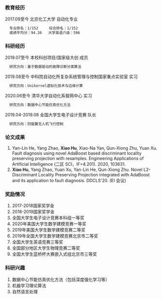 
### 教育经历
2017.09至今  北京化工大学  自动化专业
```markdown
  专业排名：1/152     综合排名：1/152
  成绩平均分：94.26   大学英语六级：596
```

### 科研经历
2019.07至今  本校科创项目/国家级大创  成员
```markdown
  研究方向：基于数据驱动的故障诊断分类算法
```

2019.08至今  中科院自动化所复杂系统管理与控制国家重点实验室  实习
```markdown
  研究方向：Unikernel虚拟化技术与边缘计算
```

2020.06至今  清华大学自动化系智网中心  实习
```markdown
  研究方向：数据中心节能仿真优化方法
```

2019.04-2019.08  全国大学生电子设计竞赛  队长
```markdown   
  研究方向：四旋翼无人机飞行控制
```

### 论文成果
1. Yan-Lin He, Yang Zhao, **Xiao Hu**, Xiao-Na Yan, Qun-Xiong Zhu, Yuan Xu. Fault diagnosis using novel 
AdaBoost based discriminant locality preserving projection with resamples. Engineering Applications 
of Artificial Intelligence (二区 SCI，IF=4.201). 2020, 103631.
2. **Xiao Hu**, Yang Zhao, Yuan Xu, Yan-Lin He, Qun-Xiong Zhu. Novel L2-Discriminant Locality Preserving 
Projection integrated with AdaBoost and its application to fault diagnosis. DDCLS'20. (EI 会议)

### 奖励情况
1. 2017-2018国家奖学金
2. 2018-2019国家奖学金
3. 全国大学生电子设计竞赛本科组一等奖
4. 2020年美国大学生数学建模竞赛一等奖
5. 2019年美国大学生数学建模竞赛二等奖
6. 2019年全国大学生数学建模竞赛北京市二等奖
7. 全国大学生英语竞赛三等奖
8. 全国部分地区大学生物理竞赛二等奖
9. 全国大学生蓝桥杯大赛嵌入式组北京市三等奖

### 科研兴趣
1. 数据中心节能仿真优化方法（包括深度强化学习等）
2. 机器学习理论算法
3. 自然语言处理
